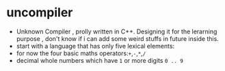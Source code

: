 # uncompiler
+ Unknown Compiler , prolly written in C++. Designing it for the lerarning purpose , don't know if i can add some weird stuffs in future inside this.
+ start with a language that has only five lexical elements:
+ for now the four basic maths operators:`+`,`-`,`*`,`/`
+ decimal whole numbers which have `1` or more digits `0 .. 9`
